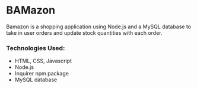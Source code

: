 # BAMazon

Bamazon is a shopping application using Node.js and a MySQL database to take in user orders and update stock quantities with each order.

### Technologies Used:
- HTML, CSS, Javascript
- Node.js
- Inquirer npm package
- MySQL database
